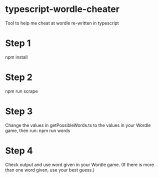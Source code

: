 # typescript-wordle-cheater
Tool to help me cheat at wordle re-written in typescript


# Step 1 
npm install

# Step 2
npm run scrape

# Step 3
Change the values in getPossibleWords.ts to the values in your Wordle game, then run: npm run words

# Step 4
Check output and use word given in your Wordle game. (If there is more than one word given, use your best guess.)